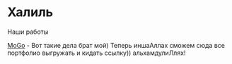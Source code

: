 

# Халиль
Наши работы

[MoGo](https://halilbasir.github.io/src/ "Адрес ссылки") - Вот такие дела брат мой) Теперь иншаАллах сможем сюда все портфолио выгружать и кидать ссылку)) альхамдулиЛлях!
